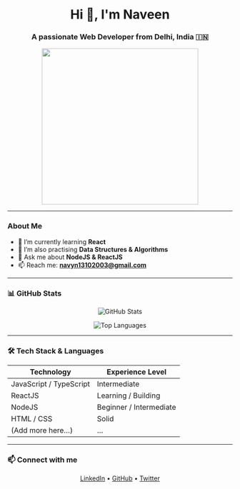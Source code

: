 <h1 align="center">Hi 👋, I'm Naveen</h1>
<h3 align="center">A passionate Web Developer from Delhi, India 🇮🇳</h3>

<p align="center">
  <img src="https://media.giphy.com/media/SWoSkN6DxTszqIKEqv/giphy.gif" width="350" />
</p>

---

### About Me  
- 🌱 I’m currently learning **React**  
- 🧠 I’m also practising **Data Structures & Algorithms**  
- 💬 Ask me about **NodeJS & ReactJS**  
- 📫 Reach me: **navyn13102003@gmail.com**

---

### 📊 GitHub Stats

<p align="center">
  <!-- Total commits, PRs, issues etc -->
  <img src="https://github-readme-stats.vercel.app/api?username=navyn13&show_icons=true&theme=radical" alt="GitHub Stats" />
</p>

<p align="center">
  <!-- Top languages used -->
  <img src="https://github-readme-stats.vercel.app/api/top-langs/?username=navyn13&layout=compact&theme=radical" alt="Top Languages" />
</p>

---

### 🛠️ Tech Stack & Languages  

| Technology | Experience Level |
|------------|------------------|
| JavaScript / TypeScript | Intermediate |
| ReactJS | Learning / Building |
| NodeJS | Beginner / Intermediate |
| HTML / CSS | Solid |
| (Add more here…) | … |

---

### 📫 Connect with me  
<p align="center">
  <a href="https://www.linkedin.com/in/naveen-krishna-gupta-8bb992245" target="_blank">LinkedIn</a> •
  <a href="https://github.com/navyn13" target="_blank">GitHub</a> •
  <a href="https://twitter.com/NaveenG03274467" target="_blank">Twitter</a>
</p>
